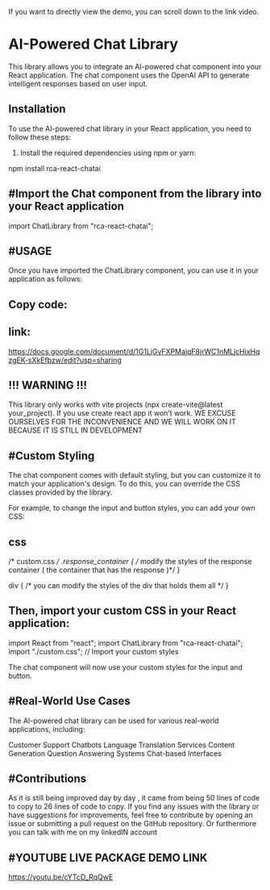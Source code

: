 If you want to directly view the demo, you can scroll down to the link video.

# AI-Powered Chat Library

This library allows you to integrate an AI-powered chat component into your React application. The chat component uses the OpenAI API to generate intelligent responses based on user input.

## Installation

To use the AI-powered chat library in your React application, you need to follow these steps:

1. Install the required dependencies using npm or yarn:


npm install rca-react-chatai

#Import the Chat component from the library into your React application
---------------------------------------------------------------------------------------

import ChatLibrary from "rca-react-chatai";


#USAGE
---------------------------------------------------------
Once you have imported the ChatLibrary component, you can use it in your application as follows:

Copy code:
-----------

link:
----

https://docs.google.com/document/d/1G1LjGyFXPMajqF8jrWC1nMLjcHixHqzgEK-sXkEfbzw/edit?usp=sharing      


!!! WARNING !!!
------------------------------------------------
This library only works with vite projects (npx create-vite@latest your_project). If you use create react app it won’t work.
WE EXCUSE OURSELVES FOR THE INCONVENIENCE AND WE WILL WORK ON IT BECAUSE IT IS STILL IN DEVELOPMENT



#Custom Styling
-------------------------------------------

The chat component comes with default styling, but you can customize it to match your application's design. To do this, you can override the CSS classes provided by the library.

For example, to change the input and button styles, you can add your own CSS:

css
----


/* custom.css */
.response_container {
  /* modify the styles of the response container ( the container that has the response )*/
}

div {
  /* you can modify the styles of the div that holds them all */
}

Then, import your custom CSS in your React application:
--

import React from "react";
import ChatLibrary from "rca-react-chatai";
import "./custom.css"; // Import your custom styles

The chat component will now use your custom styles for the input and button.

#Real-World Use Cases
-----------------------------------------

The AI-powered chat library can be used for various real-world applications, including:

Customer Support Chatbots
Language Translation Services
Content Generation
Question Answering Systems
Chat-based Interfaces

#Contributions
--------------------------------------------------
As it is still being improved day by day , it came from being 50 lines of code to copy to 26 lines of code to copy.
If you find any issues with the library or have suggestions for improvements, feel free to contribute by opening an issue or submitting a pull request on the GitHub repository.
Or furthermore you can talk with me on my linkedIN account



#YOUTUBE LIVE PACKAGE DEMO LINK
----------------------------------------------------------
https://youtu.be/cYTcD_RqQwE
